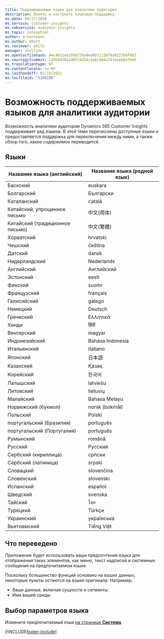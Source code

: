 ```yaml
---
title: Поддерживаемые языки для аналитики аудитории
description: Понять и настроить языковую поддержку.
ms.date: 04/27/2020
ms.service: customer-insights
ms.subservice: audience-insights
ms.topic: conceptual
author: m-hartmann
ms.author: mhart
ms.reviewer: philk
manager: shellyha
ms.openlocfilehash: 84c4011e61058729a0ed0b7123df8a9227b0f083
ms.sourcegitcommit: 139548f8a2d0f24d54c4a6c404a743eeeb8ef8e0
ms.translationtype: HT
ms.contentlocale: ru-RU
ms.lasthandoff: 02/15/2021
ms.locfileid: "5268196"
---
```

# <a name="supported-languages-for-audience-insights-capability"></a>Возможность поддерживаемых языков для аналитики аудитории

Возможность аналитики аудитории Dynamics 365 Customer Insights поддерживает ряд языков. В этой теме перечислены доступные языки и предоставляется поддержка для переключения между ними, а также обзор того, какое содержимое переводится.

## <a name="languages"></a>Языки

| Название языка (английский)|  Название языка (родной язык) |
| ------------- | ------------- |
| Баскский | euskara |
| Болгарский | Български |
| Каталанский | català |
| Китайский, упрощенное письмо | 中文(简体) |
| Китайский (традиционное письмо) | 中文(繁體) |
| Хорватский | hrvatski |
| Чешский | čeština |
| Датский | dansk |
| Нидерландский | Nederlands |
| Английский | Английский |
| Эстонский | eesti |
| Финский | suomi |
| Французский | français |
| Галисийский | galego |
| Немецкий | Deutsch |
| Греческий | Ελληνικά |
| Хинди | हिंदी |
| Венгерский | magyar |
| Индонезийский | Bahasa Indonesia |
| Итальянский | italiano |
| Японский | 日本語 |
| Казахский | Қазақ |
| Корейский | 한국어 |
| Латышский | latviešu |
| Литовский | lietuvių |
| Малайский | Bahasa Melayu |
| Норвежский (букмол) | norsk (bokmål) |
| Польский | Polski |
| португальский (Бразилия) | português |
| португальский (Португалия) | português |
| Румынский | română |
| Русский | Русский |
| Сербский (кириллица) | српски |
| Сербский (латиница) | srpski |
| Словацкий | slovenčina |
| Словенский | slovenski |
| Испанский | español |
| Шведский | svenska |
| Тайский | ไทย |
| Турецкий | Türkçe |
| Украинский | українська |
| Вьетнамский | Tiếng Việt |

## <a name="whats-translated"></a>Что переведено

Приложение будет использовать ваши предпочтения языка для отображения таких элементов, как меню, текст надписей и системные сообщения на предпочитаемом языке.

Поскольку большинство функций основано на ваших данных, некоторые пункты остаются на языке оригинала. Например:

- Ваши данные, включая сущности и сегменты
- Имя вашей среды

## <a name="choose-your-language-settings"></a>Выбор параметров языка  

Измените предпочитаемый язык [на странице **Система**](system.md).


[!INCLUDE[footer-include](../includes/footer-banner.md)]